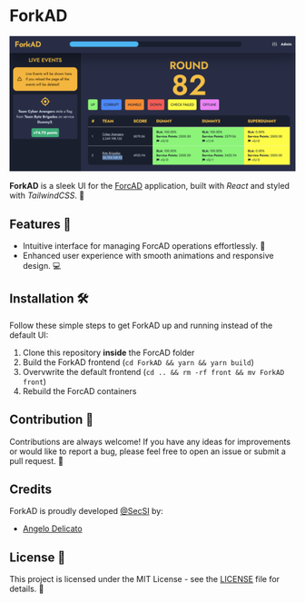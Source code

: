 # ForkAD

<p align="center">
  <img src="docs/scoreboard.png">
</p>

**ForkAD** is a sleek UI for the [ForcAD](https://github.com/pomo-mondreganto/ForcAD) application, built with *React* and styled with *TailwindCSS*. 🚀

## Features 🌟

- Intuitive interface for managing ForcAD operations effortlessly. 🎯
- Enhanced user experience with smooth animations and responsive design. 💻

## Installation 🛠️

Follow these simple steps to get ForkAD up and running instead of the default UI:

1. Clone this repository **inside** the ForcAD folder
2. Build the ForkAD frontend (``cd ForkAD && yarn && yarn build``)
3. Overvwrite the default frontend (``cd .. && rm -rf front && mv ForkAD front``)
4. Rebuild the ForcAD containers

## Contribution 🤝

Contributions are always welcome! If you have any ideas for improvements or would like to report a bug, please feel free to open an issue or submit a pull request. 🌈

## Credits
ForkAD is proudly developed [@SecSI](https://secsi.io) by:
- [Angelo Delicato](https://github.com/thelicato)

## License 📄

This project is licensed under the MIT License - see the [LICENSE](LICENSE) file for details. 📝
